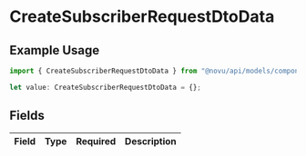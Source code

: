 # CreateSubscriberRequestDtoData

## Example Usage

```typescript
import { CreateSubscriberRequestDtoData } from "@novu/api/models/components";

let value: CreateSubscriberRequestDtoData = {};
```

## Fields

| Field       | Type        | Required    | Description |
| ----------- | ----------- | ----------- | ----------- |